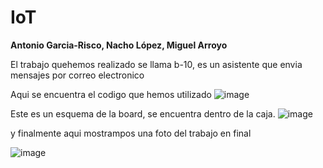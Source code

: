 # IoT

**Antonio Garcia-Risco, Nacho López, Miguel Arroyo**

El trabajo quehemos realizado se llama b-10, es un asistente que envia mensajes por correo electronico


Aqui se encuentra el codigo que hemos utilizado
![image](https://user-images.githubusercontent.com/73708297/120445626-167a9400-c389-11eb-8193-950609c762b2.png)

Este es un esquema de la board, se encuentra dentro de la caja.
![image](https://user-images.githubusercontent.com/73708297/120445978-72451d00-c389-11eb-9979-6a021f01fe68.png)

y finalmente aqui mostrampos una foto del trabajo en final

![image](https://user-images.githubusercontent.com/73708297/120446637-057e5280-c38a-11eb-8e51-26b849f37da6.png)
